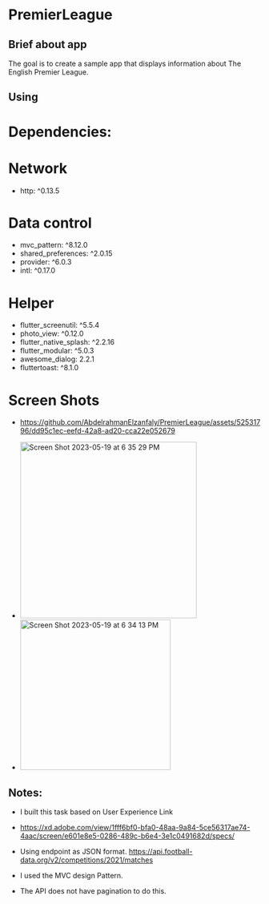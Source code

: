 # PremierLeague

## Brief about app
The goal is to create a sample app that displays information about The English Premier League.

## Using
# Dependencies:

# Network
* http: ^0.13.5

# Data control
* mvc_pattern: ^8.12.0
* shared_preferences: ^2.0.15
* provider: ^6.0.3
* intl: ^0.17.0

# Helper
* flutter_screenutil: ^5.5.4
* photo_view: ^0.12.0
* flutter_native_splash: ^2.2.16
* flutter_modular: ^5.0.3
* awesome_dialog: 2.2.1
* fluttertoast: ^8.1.0


# Screen Shots 

* https://github.com/AbdelrahmanElzanfaly/PremierLeague/assets/52531796/dd95c1ec-eefd-42a8-ad20-cca22e052679

* <img width="352" alt="Screen Shot 2023-05-19 at 6 35 29 PM" src="https://github.com/AbdelrahmanElzanfaly/PremierLeague/assets/52531796/08507981-6c0b-4cca-9932-d6f32e10241b">

* <img width="300" alt="Screen Shot 2023-05-19 at 6 34 13 PM" src="https://github.com/AbdelrahmanElzanfaly/PremierLeague/assets/52531796/3f1060b1-4774-49fc-8436-811da24dc4b1">





## Notes:
* I built this task based on User Experience Link
* https://xd.adobe.com/view/1fff6bf0-bfa0-48aa-9a84-5ce56317ae74-4aac/screen/e601e8e5-0286-489c-b6e4-3e1c0491682d/specs/
* Using endpoint as JSON format. https://api.football-data.org/v2/competitions/2021/matches

* I used the MVC design Pattern.
* The API does not have pagination to do this.
